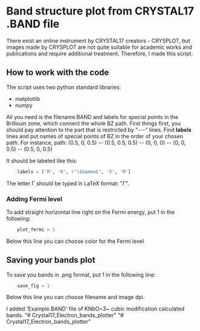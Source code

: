 # Band structure plot from CRYSTAL17 .BAND file
There exist an online instrument by CRYSTAL17 creators - CRYSPLOT, but images made by CRYSPLOT are not quite suitable for academic works and publications and require additional treatment. Therefore, I made this script. 

## How to work with the code
The script uses two python standard libraries:
- matplotlib
- numpy

All you need is the filename.BAND and labels for special points in the Brillouin zone, which connect the whole BZ path.
First things first, you should pay attention to the part that is restricted by "---" lines. 
Find **labels** lines and put names of special points of BZ in the order of your chosen path. For instance, path:
(0.5, 0, 0.5) -- (0.5, 0.5, 0.5) -- (0, 0, 0) -- (0, 0, 0.5) -- (0.5, 0, 0.5)

It should be labeled like this:
```python
	labels = ['M', 'R', r'\$Gamma$', 'X', 'M']
```
The letter &Gamma; should be typed in LaTeX format: "$\Gamma$".
### Adding Fermi level
To add straight horizontal line right on the Fermi energy, put 1 in the following:
```python
	plot_fermi = 1
```
Below this line you can choose color for the Fermi level

## Saving your bands plot
To save you bands in .png format, put 1 in the following line:
```python
	save_fig = 1
```
Below this line you can choose filename and image dpi.

I added 'Example.BAND' file of KNbO~3~ cubic modification calculated bands.
"# Crystal17_Electron_bands_plotter" 
"# Crystal17_Electron_bands_plotter" 

